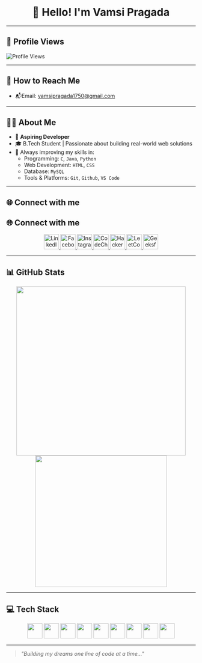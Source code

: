 <h1 align="center">👋 Hello! I'm Vamsi Pragada</h1>

---
## 🔢 Profile Views

<p align="left">
  <img src="https://komarev.com/ghpvc/?username=Vamsipragada2005&color=blue&style=flat" alt="Profile Views"/>
</p>

---
## 📩 How to Reach Me

- 📬Email: [vamsipragada1750@gmail.com](mailto:vamsipragada1750@gmail.com)
---


## 👨‍💻 About Me

- 🌟 **Aspiring Developer**
- 🎓 B.Tech Student | Passionate about building real-world web solutions
- 🎯 Always improving my skills in:
  - Programming: `C`, `Java`, `Python`
  - Web Development: `HTML`, `CSS`
  - Database: `MySQL`
  - Tools & Platforms: `Git`, `Github`, `VS Code`

---
## 🌐 Connect with me

## 🌐 Connect with me

<p align="center">

  <!-- LinkedIn -->
  <a href="https://www.linkedin.com/in/vamsi-pragada-9105a4338/" target="_blank" title="LinkedIn">
    <img src="https://cdn.jsdelivr.net/gh/devicons/devicon/icons/linkedin/linkedin-original.svg" width="40" height="40" alt="LinkedIn" />
  </a>
  <!-- Facebook -->
  <a href="https://www.facebook.com/your-facebook-id" target="_blank" title="Facebook">
    <img src="https://img.icons8.com/color/48/facebook-new.png" width="40" height="40" alt="Facebook" />
  </a>
  <!-- Instagram -->
  <a href="https://www.instagram.com/your-instagram-id" target="_blank" title="Instagram">
    <img src="https://img.icons8.com/fluency/48/instagram-new.png" width="40" height="40" alt="Instagram" />
  </a>
  <!-- CodeChef -->
  <a href="https://www.codechef.com/users/code_hunter_50" target="_blank" title="CodeChef">
    <img src="https://cdn.codechef.com/sites/all/themes/abessive/cc-logo.svg" width="40" height="40" alt="CodeChef" />
  </a>
  <!-- HackerRank -->
  <a href="https://www.hackerrank.com/your-hackerrank-username" target="_blank" title="HackerRank">
    <img src="https://cdn.worldvectorlogo.com/logos/hackerrank.svg" width="40" height="40" alt="HackerRank" />
  </a>
  <!-- LeetCode -->
  <a href="https://leetcode.com/u/Vamsi1750/" target="_blank" title="LeetCode">
    <img src="https://upload.wikimedia.org/wikipedia/commons/1/19/LeetCode_logo_black.png" width="40" height="40" alt="LeetCode" />
  </a>
  <!-- GeeksforGeeks -->
  <a href="https://auth.geeksforgeeks.org/user/vamsipragn4pn/" target="_blank" title="GeeksforGeeks">
    <img src="https://img.icons8.com/color/48/GeeksforGeeks.png" width="40" height="40" alt="GeeksforGeeks" />
  </a>
</p>


---

## 📊 GitHub Stats

<p align="center">
  <img src="https://github-readme-stats.vercel.app/api?username=Vamsipragada2005&show_icons=true&theme=radical" width="450" />
  <img src="https://github-readme-stats.vercel.app/api/top-langs/?username=Vamsipragada2005&layout=compact&theme=radical" width="350" />
</p>

---

## 💻 Tech Stack

<p align="center">
  <img src="https://cdn.jsdelivr.net/gh/devicons/devicon/icons/java/java-original.svg" width="40" height="40"/>
  <img src="https://cdn.jsdelivr.net/gh/devicons/devicon/icons/python/python-original.svg" width="40" height="40"/>
  <img src="https://cdn.jsdelivr.net/gh/devicons/devicon/icons/c/c-original.svg" width="40" height="40"/>
  <img src="https://cdn.jsdelivr.net/gh/devicons/devicon/icons/html5/html5-original.svg" width="40" height="40"/>
  <img src="https://cdn.jsdelivr.net/gh/devicons/devicon/icons/css3/css3-original.svg" width="40" height="40"/>
  <img src="https://cdn.jsdelivr.net/gh/devicons/devicon/icons/mysql/mysql-original.svg" width="40" height="40"/>
  <img src="https://cdn.jsdelivr.net/gh/devicons/devicon/icons/git/git-original.svg" width="40" height="40"/>
  <img src="https://cdn.jsdelivr.net/gh/devicons/devicon/icons/github/github-original.svg" width="40" height="40"/>
  <img src="https://cdn.jsdelivr.net/gh/devicons/devicon/icons/vscode/vscode-original.svg" width="40" height="40"/>
</p>

---



> _"Building my dreams one line of code at a time..."_
